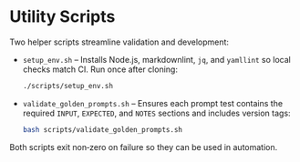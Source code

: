 # Utility Scripts

Two helper scripts streamline validation and development:

* `setup_env.sh` – Installs Node.js, markdownlint, `jq`, and `yamllint` so local
  checks match CI. Run once after cloning:

  ```bash
  ./scripts/setup_env.sh
  ```


* `validate_golden_prompts.sh` – Ensures each prompt test contains the required
  `INPUT`, `EXPECTED`, and `NOTES` sections and includes version tags:

  ```bash
  bash scripts/validate_golden_prompts.sh
  ```

Both scripts exit non‑zero on failure so they can be used in automation.
